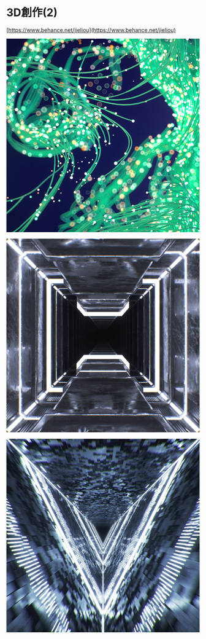 # 3D創作\(2\)

[https://www.behance.net/jieliou](https://www.behance.net/jieliou)

![](.gitbook/assets/image%20%281%29.png)

![](.gitbook/assets/image%20%2823%29.png)

![](.gitbook/assets/image%20%2828%29.png)

